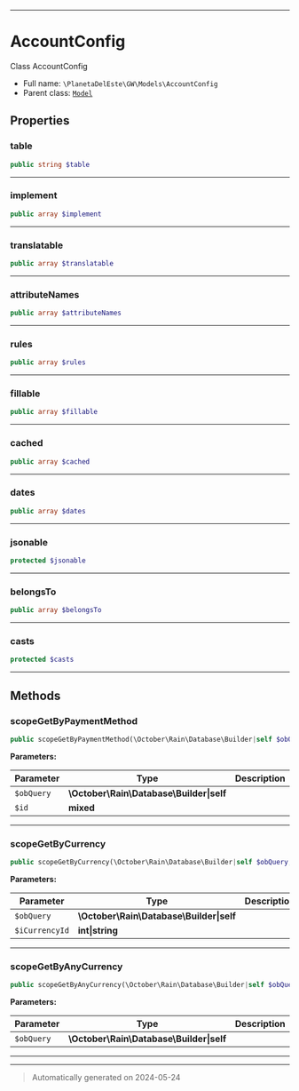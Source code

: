 ***

# AccountConfig

Class AccountConfig



* Full name: `\PlanetaDelEste\GW\Models\AccountConfig`
* Parent class: [`Model`](../../../Model.md)



## Properties


### table



```php
public string $table
```






***

### implement



```php
public array $implement
```






***

### translatable



```php
public array $translatable
```






***

### attributeNames



```php
public array $attributeNames
```






***

### rules



```php
public array $rules
```






***

### fillable



```php
public array $fillable
```






***

### cached



```php
public array $cached
```






***

### dates



```php
public array $dates
```






***

### jsonable



```php
protected $jsonable
```






***

### belongsTo



```php
public array $belongsTo
```






***

### casts



```php
protected $casts
```






***

## Methods


### scopeGetByPaymentMethod



```php
public scopeGetByPaymentMethod(\October\Rain\Database\Builder|self $obQuery, mixed $id): \October\Rain\Database\Builder|self
```








**Parameters:**

| Parameter | Type | Description |
|-----------|------|-------------|
| `$obQuery` | **\October\Rain\Database\Builder&#124;self** |  |
| `$id` | **mixed** |  |





***

### scopeGetByCurrency



```php
public scopeGetByCurrency(\October\Rain\Database\Builder|self $obQuery, int|string $iCurrencyId): \October\Rain\Database\Builder|self
```








**Parameters:**

| Parameter | Type | Description |
|-----------|------|-------------|
| `$obQuery` | **\October\Rain\Database\Builder&#124;self** |  |
| `$iCurrencyId` | **int&#124;string** |  |





***

### scopeGetByAnyCurrency



```php
public scopeGetByAnyCurrency(\October\Rain\Database\Builder|self $obQuery): \October\Rain\Database\Builder|self
```








**Parameters:**

| Parameter | Type | Description |
|-----------|------|-------------|
| `$obQuery` | **\October\Rain\Database\Builder&#124;self** |  |





***


***
> Automatically generated on 2024-05-24
